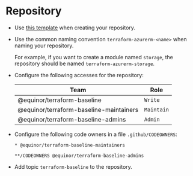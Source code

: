 # Repository

- Use [this template](https://github.com/equinor/terraform-module-template) when creating your repository.

- Use the common naming convention `terraform-azurerm-<name>` when naming your repository.

    For example, if you want to create a module named `storage`, the repository should be named `terraform-azurerm-storage`.

- Configure the following accesses for the repository:

    | Team | Role |
    | --- | --- |
    | @equinor/terraform-baseline | `Write` |
    | @equinor/terraform-baseline-maintainers | `Maintain` |
    | @equinor/terraform-baseline-admins | `Admin` |

- Configure the following code owners in a file `.github/CODEOWNERS`:

    ```raw
    * @equinor/terraform-baseline-maintainers

    **/CODEOWNERS @equinor/terraform-baseline-admins
    ```

- Add topic `terraform-baseline` to the repository.
